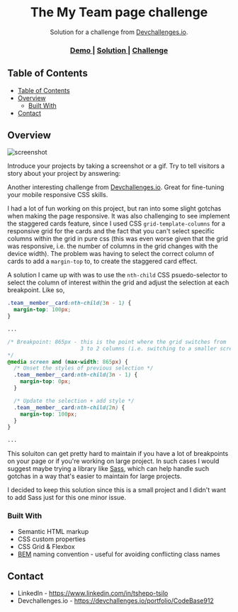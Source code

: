 <!-- Please update value in the {}  -->

<h1 align="center">The My Team page challenge</h1>

<div align="center">
   Solution for a challenge from <a href="http://devchallenges.io" target="_blank">Devchallenges.io</a>.
</div>

<div align="center">
  <h3>
    <a href="https://{your-demo-link.your-domain}">
      Demo
    </a>
    <span> | </span>
    <a href="https://{your-url-to-the-solution}">
      Solution
    </a>
    <span> | </span>
    <a href="https://devchallenges.io/challenges/hhmesazsqgKXrTkYkt0U">
      Challenge
    </a>
  </h3>
</div>

<!-- TABLE OF CONTENTS -->

## Table of Contents

- [Table of Contents](#table-of-contents)
- [Overview](#overview)
  - [Built With](#built-with)
- [Contact](#contact)

<!-- OVERVIEW -->

## Overview

![screenshot](https://user-images.githubusercontent.com/16707738/92399059-5716eb00-f132-11ea-8b14-bcacdc8ec97b.png)

Introduce your projects by taking a screenshot or a gif. Try to tell visitors a story about your project by answering:

Another interesting challenge from <a href="http://devchallenges.io" target="_blank">Devchallenges.io</a>. Great for fine-tuning your mobile responsive CSS skills.

I had a lot of fun working on this project, but ran into some slight gotchas when making the page responsive. It was also challenging to see implement the staggered cards feature, since I used CSS `grid-template-columns` for a responsive grid for the cards and the fact that you can't select specific columns within the grid in pure css (this was even worse given that the grid was responsive, i.e. the number of columns in the grid changes with the device width). The problem was having to select the correct column of cards to add a `margin-top` to, to create the staggered card effect.

A solution I came up with was to use the `nth-child` CSS psuedo-selector to select the column of interest within the grid and adjust the selection at each breakpoint. Like so,

```css
.team__member__card:nth-child(3n - 1) {
  margin-top: 100px;
}

...

/* Breakpoint: 865px - this is the point where the grid switches from
                       3 to 2 columns (i.e. switching to a smaller screen)
*/
@media screen and (max-width: 865px) {
  /* Unset the styles of previous selection */
  .team__member__card:nth-child(3n - 1) {
    margin-top: 0px;
  }

  /* Update the selection + add style */
  .team__member__card:nth-child(2n) {
    margin-top: 100px;
  }
}

...
```

This soluiton can get pretty hard to maintain if you have a lot of breakpoints on your page or if you're working on large project. In such cases I would suggest maybe trying a library like <a href="https://sass-lang.com/" target="_blank">Sass</a>, which can help handle such gotchas in a way that's easier to maintain for large projects.

I decided to keep this solution since this is a small project and I didn't want to add Sass just for this one minor issue.

<!-- If you came up with a better soluiton you can let me know by sending me feedback <a href="https://sass-lang.com/" target="_blank">here</a> -->

### Built With

<!-- This section should list any major frameworks that you built your project using. Here are a few examples.-->

- Semantic HTML markup
- CSS custom properties
- CSS Grid & Flexbox
- <a href="https://en.bem.info/methodology/" target="_blank">BEM</a> naming convention - useful for avoiding conflicting class names

## Contact

- LinkedIn - <a href="https://www.linkedin.com/in/tshepo-tsilo" target="_blank">https://www.linkedin.com/in/tshepo-tsilo</a>
- Devchallenges.io - <a href="https://devchallenges.io/portfolio/CodeBase912" target="_blank">https://devchallenges.io/portfolio/CodeBase912</a>
